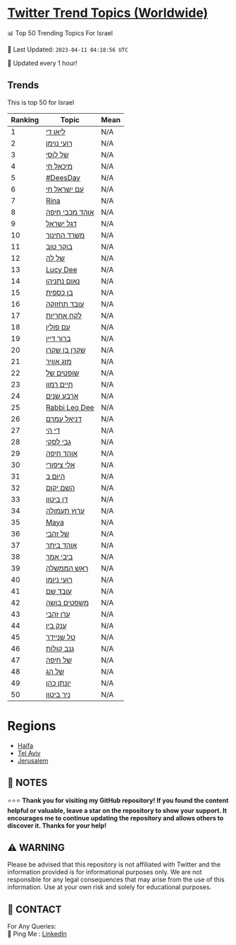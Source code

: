 [Twitter Trend Topics (Worldwide)](https://github.com/ErcinDedeoglu/Twitter-Trend-Topics)
==========


📊 Top 50 Trending Topics For Israel

📆 Last Updated: `2023-04-11 04:18:56 UTC`

🔧 Updated every 1 hour!


## Trends

This is top 50 for Israel

| Ranking | Topic | Mean |
| ------- | ------------ | ------------ |
| 1 | [ליאו די](http://twitter.com/search?q=%d7%9c%d7%99%d7%90%d7%95+%d7%93%d7%99) | N/A |
| 2 | [רועי נוימן](http://twitter.com/search?q=%d7%a8%d7%95%d7%a2%d7%99+%d7%a0%d7%95%d7%99%d7%9e%d7%9f) | N/A |
| 3 | [של לוסי](http://twitter.com/search?q=%d7%a9%d7%9c+%d7%9c%d7%95%d7%a1%d7%99) | N/A |
| 4 | [מיכאל חי](http://twitter.com/search?q=%d7%9e%d7%99%d7%9b%d7%90%d7%9c+%d7%97%d7%99) | N/A |
| 5 | [#DeesDay](http://twitter.com/search?q=%23DeesDay) | N/A |
| 6 | [עם ישראל חי](http://twitter.com/search?q=%d7%a2%d7%9d+%d7%99%d7%a9%d7%a8%d7%90%d7%9c+%d7%97%d7%99) | N/A |
| 7 | [Rina](http://twitter.com/search?q=Rina) | N/A |
| 8 | [אוהד מכבי חיפה](http://twitter.com/search?q=%d7%90%d7%95%d7%94%d7%93+%d7%9e%d7%9b%d7%91%d7%99+%d7%97%d7%99%d7%a4%d7%94) | N/A |
| 9 | [דגל ישראל](http://twitter.com/search?q=%d7%93%d7%92%d7%9c+%d7%99%d7%a9%d7%a8%d7%90%d7%9c) | N/A |
| 10 | [משרד החינוך](http://twitter.com/search?q=%d7%9e%d7%a9%d7%a8%d7%93+%d7%94%d7%97%d7%99%d7%a0%d7%95%d7%9a) | N/A |
| 11 | [בוקר טוב](http://twitter.com/search?q=%d7%91%d7%95%d7%a7%d7%a8+%d7%98%d7%95%d7%91) | N/A |
| 12 | [של לה](http://twitter.com/search?q=%d7%a9%d7%9c+%d7%9c%d7%94) | N/A |
| 13 | [Lucy Dee](http://twitter.com/search?q=Lucy+Dee) | N/A |
| 14 | [נאום נתניהו](http://twitter.com/search?q=%d7%a0%d7%90%d7%95%d7%9d+%d7%a0%d7%aa%d7%a0%d7%99%d7%94%d7%95) | N/A |
| 15 | [בן כספית](http://twitter.com/search?q=%d7%91%d7%9f+%d7%9b%d7%a1%d7%a4%d7%99%d7%aa) | N/A |
| 16 | [עובד תחזוקה](http://twitter.com/search?q=%d7%a2%d7%95%d7%91%d7%93+%d7%aa%d7%97%d7%96%d7%95%d7%a7%d7%94) | N/A |
| 17 | [לקח אחריות](http://twitter.com/search?q=%d7%9c%d7%a7%d7%97+%d7%90%d7%97%d7%a8%d7%99%d7%95%d7%aa) | N/A |
| 18 | [עם פולין](http://twitter.com/search?q=%d7%a2%d7%9d+%d7%a4%d7%95%d7%9c%d7%99%d7%9f) | N/A |
| 19 | [ברוך דיין](http://twitter.com/search?q=%d7%91%d7%a8%d7%95%d7%9a+%d7%93%d7%99%d7%99%d7%9f) | N/A |
| 20 | [שקרן בן שקרן](http://twitter.com/search?q=%d7%a9%d7%a7%d7%a8%d7%9f+%d7%91%d7%9f+%d7%a9%d7%a7%d7%a8%d7%9f) | N/A |
| 21 | [מזג אוויר](http://twitter.com/search?q=%d7%9e%d7%96%d7%92+%d7%90%d7%95%d7%95%d7%99%d7%a8) | N/A |
| 22 | [שופטים של](http://twitter.com/search?q=%d7%a9%d7%95%d7%a4%d7%98%d7%99%d7%9d+%d7%a9%d7%9c) | N/A |
| 23 | [חיים רמון](http://twitter.com/search?q=%d7%97%d7%99%d7%99%d7%9d+%d7%a8%d7%9e%d7%95%d7%9f) | N/A |
| 24 | [ארבע שנים](http://twitter.com/search?q=%d7%90%d7%a8%d7%91%d7%a2+%d7%a9%d7%a0%d7%99%d7%9d) | N/A |
| 25 | [Rabbi Leo Dee](http://twitter.com/search?q=Rabbi+Leo+Dee) | N/A |
| 26 | [דניאל עמרם](http://twitter.com/search?q=%d7%93%d7%a0%d7%99%d7%90%d7%9c+%d7%a2%d7%9e%d7%a8%d7%9d) | N/A |
| 27 | [די הי](http://twitter.com/search?q=%d7%93%d7%99+%d7%94%d7%99) | N/A |
| 28 | [גבי לסקי](http://twitter.com/search?q=%d7%92%d7%91%d7%99+%d7%9c%d7%a1%d7%a7%d7%99) | N/A |
| 29 | [אוהד חיפה](http://twitter.com/search?q=%d7%90%d7%95%d7%94%d7%93+%d7%97%d7%99%d7%a4%d7%94) | N/A |
| 30 | [אלי ציפורי](http://twitter.com/search?q=%d7%90%d7%9c%d7%99+%d7%a6%d7%99%d7%a4%d7%95%d7%a8%d7%99) | N/A |
| 31 | [היום ב](http://twitter.com/search?q=%d7%94%d7%99%d7%95%d7%9d+%d7%91) | N/A |
| 32 | [השם יקום](http://twitter.com/search?q=%d7%94%d7%a9%d7%9d+%d7%99%d7%a7%d7%95%d7%9d) | N/A |
| 33 | [דן ביטון](http://twitter.com/search?q=%d7%93%d7%9f+%d7%91%d7%99%d7%98%d7%95%d7%9f) | N/A |
| 34 | [ערוץ תעמולה](http://twitter.com/search?q=%d7%a2%d7%a8%d7%95%d7%a5+%d7%aa%d7%a2%d7%9e%d7%95%d7%9c%d7%94) | N/A |
| 35 | [Maya](http://twitter.com/search?q=Maya) | N/A |
| 36 | [של זהבי](http://twitter.com/search?q=%d7%a9%d7%9c+%d7%96%d7%94%d7%91%d7%99) | N/A |
| 37 | [אוהד ביתר](http://twitter.com/search?q=%d7%90%d7%95%d7%94%d7%93+%d7%91%d7%99%d7%aa%d7%a8) | N/A |
| 38 | [ביבי אמר](http://twitter.com/search?q=%d7%91%d7%99%d7%91%d7%99+%d7%90%d7%9e%d7%a8) | N/A |
| 39 | [ראש הממשלה](http://twitter.com/search?q=%d7%a8%d7%90%d7%a9+%d7%94%d7%9e%d7%9e%d7%a9%d7%9c%d7%94) | N/A |
| 40 | [רועי ניומן](http://twitter.com/search?q=%d7%a8%d7%95%d7%a2%d7%99+%d7%a0%d7%99%d7%95%d7%9e%d7%9f) | N/A |
| 41 | [עובד שם](http://twitter.com/search?q=%d7%a2%d7%95%d7%91%d7%93+%d7%a9%d7%9d) | N/A |
| 42 | [משפטים בושה](http://twitter.com/search?q=%d7%9e%d7%a9%d7%a4%d7%98%d7%99%d7%9d+%d7%91%d7%95%d7%a9%d7%94) | N/A |
| 43 | [ערן זהבי](http://twitter.com/search?q=%d7%a2%d7%a8%d7%9f+%d7%96%d7%94%d7%91%d7%99) | N/A |
| 44 | [ענק בין](http://twitter.com/search?q=%d7%a2%d7%a0%d7%a7+%d7%91%d7%99%d7%9f) | N/A |
| 45 | [טל שניידר](http://twitter.com/search?q=%d7%98%d7%9c+%d7%a9%d7%a0%d7%99%d7%99%d7%93%d7%a8) | N/A |
| 46 | [גנב קולות](http://twitter.com/search?q=%d7%92%d7%a0%d7%91+%d7%a7%d7%95%d7%9c%d7%95%d7%aa) | N/A |
| 47 | [של חיפה](http://twitter.com/search?q=%d7%a9%d7%9c+%d7%97%d7%99%d7%a4%d7%94) | N/A |
| 48 | [של הג](http://twitter.com/search?q=%d7%a9%d7%9c+%d7%94%d7%92) | N/A |
| 49 | [יונתן כהן](http://twitter.com/search?q=%d7%99%d7%95%d7%a0%d7%aa%d7%9f+%d7%9b%d7%94%d7%9f) | N/A |
| 50 | [ניר ביטון](http://twitter.com/search?q=%d7%a0%d7%99%d7%a8+%d7%91%d7%99%d7%98%d7%95%d7%9f) | N/A |



# Regions

* [Haifa](</Israel/Haifa.md>)
* [Tel Aviv](</Israel/Tel Aviv.md>)
* [Jerusalem](</Israel/Jerusalem.md>)



## 📝 NOTES

⭐⭐⭐ **Thank you for visiting my GitHub repository! If you found the content helpful or valuable, leave a star on the repository to show your support. It encourages me to continue updating the repository and allows others to discover it. Thanks for your help!**


## ⚠️ WARNING

Please be advised that this repository is not affiliated with Twitter and the information provided is for informational purposes only. We are not responsible for any legal consequences that may arise from the use of this information. Use at your own risk and solely for educational purposes.


## 📨 CONTACT

 For Any Queries:  
            🏓 Ping Me : [LinkedIn](https://www.linkedin.com/in/ercindedeoglu/)
